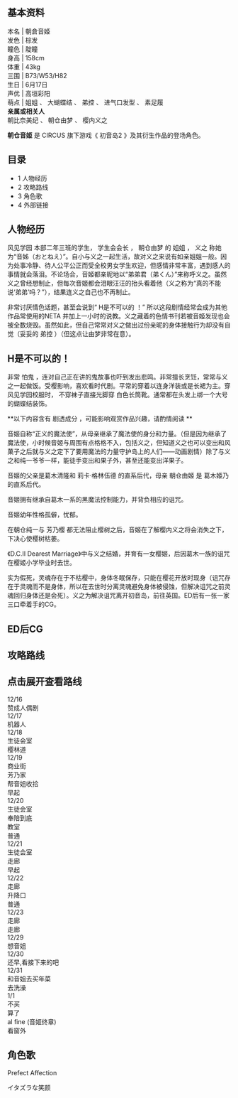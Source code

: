 **基本资料**  
---  
本名  |  朝倉音姫   
发色  |  棕发   
瞳色  |  靛瞳   
身高  |  158cm   
体重  |  43kg   
三围  |  B73/W53/H82   
生日  |  6月17日   
声优  |  高垣彩阳   
萌点  |  姐姐  、  大蝴蝶结  、  弟控  、  进气口发型  、  素足履   
**亲属或相关人**  
朝比奈美纪  、  朝仓由梦  、  樱内义之  
  
**朝仓音姬** 是  CIRCUS  旗下游戏《  初音岛2  》及其衍生作品的登场角色。

##  目录

  * 1  人物经历 
  * 2  攻略路线 
  * 3  角色歌 
  * 4  外部链接 

##  人物经历

风见学园  本部二年三班的学生，  学生会会长  ，  朝仓由梦  的  姐姐  ，  义之
称她为“音姊（おとねえ）”。自小与义之一起生活，故对义之来说有如亲姐姐一般。因为处事冷静、待人公平公正而受全校男女学生欢迎，但感情非常丰富，遇到感人的事情就会落泪。不论场合，音姬都亲昵地以“弟弟君（弟くん）”来称呼义之。虽然义之曾经想制止，但每次音姬都会泪眼汪汪的抬头看着他（义之称为“真的不能说‘弟弟’吗？”），结果连义之自己也不再制止。

非常讨厌情色话题，甚至会说到“  H是不可以的  ！”  所以这段剧情经常会成为其他作品常使用的NETA
并加上一小时的说教。义之藏着的色情书刊若被音姬发现也会被全数烧毁。虽然如此，但自己常常对义之做出过份亲昵的身体接触行为却没有自觉（妥妥的  弟控
）（但这点让由梦非常在意）。

H是不可以的！  
---  
  
非常  怕鬼
，连对自己正在讲的鬼故事也吓到发出悲鸣。非常擅长烹饪，常常与义之一起做饭。受樱影响，喜欢看时代剧。平常的穿着以连身洋装或是长裙为主。穿风见学园校服时，
不穿袜子直接光脚穿  白色长筒靴。通常都在头发上绑一个大号的蝴蝶结装饰。

**以下内容含有 剧透成分  ，可能影响观赏作品兴趣，请酌情阅读 **

音姬自称“正义的魔法使”，从母亲继承了魔法使的身分和力量。（但是因为继承了魔法使，小时候音姬与周围有点格格不入，包括义之，但知道义之也可以变出和风菓子之后就与义之定下了要用魔法的力量守护岛上的人们——动画剧情）除了与义之和纯一爷爷一样，能徒手变出和果子外，甚至还能变出洋果子。

音姬的父亲是葛木清隆和  莉卡·格林伍德  的直系后代，母亲  朝仓由姬  是  葛木姬乃  的直系后代。

音姬拥有继承自葛木一系的黑魔法控制能力，并背负相应的诅咒。

音姬幼年性格孤僻，忧郁。

在朝仓纯一与  芳乃樱  都无法阻止樱树之后，音姬在了解樱内义之将会消失之下，下决心使樱树枯萎。

《D.C.II Dearest Marriage》中与义之结婚，并育有一女樱姬，后因葛木一族的诅咒在樱姬小学毕业时去世。

实为假死，灵魂存在于不枯樱中，身体冬眠保存，只能在樱花开放时现身（诅咒存在于灵魂而不是身体，所以在去世时分离灵魂避免身体被侵蚀，但解决诅咒之前灵魂回归身体还是会死）。义之为解决诅咒离开初音岛，前往英国。ED后有一张一家三口牵着手的CG。

ED后CG  
---  
  
##  攻略路线

点击展开查看路线  
---  
12/16  
赞成人偶剧  
12/17  
机器人  
12/18  
生徒会室  
樱林道  
12/19  
商业街  
芳乃家  
帮音姐收拾  
早起  
12/20  
生徒会室  
奉陪到底  
教室  
普通  
12/21  
生徒会室  
走廊  
早起  
12/22  
走廊  
升降口  
普通  
12/23  
走廊  
走廊  
12/29  
想音姐  
12/30  
还早,看接下来的吧  
12/31  
和音姐去买年菜  
去洗澡  
1/1  
不买  
算了  
al fine (音姬终章)  
看窗外  
  
##  角色歌

Prefect Affection

イタズラな笑颜